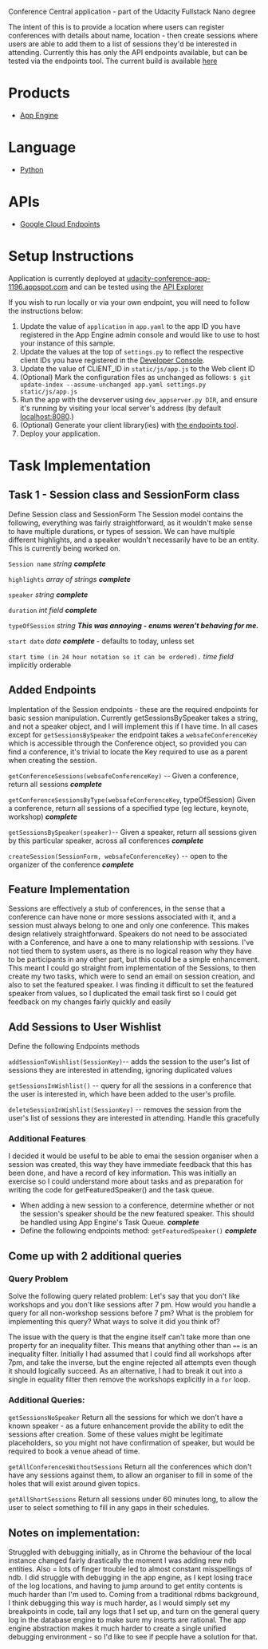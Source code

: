 Conference Central application - part of the Udacity Fullstack Nano degree

The intent of this is to provide a location where users can register conferences with details about name, location - then create sessions where users are able to add them to a list of sessions they'd be interested in attending. Currently this has only the API endpoints available, but can be tested via the endpoints tool.  The current build is available [here][8]

# Products
- [App Engine][1]

# Language
- [Python][2]

# APIs
- [Google Cloud Endpoints][3]

# Setup Instructions
Application is currently deployed at [udacity-conference-app-1196.appspot.com][4] and can be tested using the [API Explorer][8]

If you wish to run locally or via your own endpoint, you will need to follow the instructions below:
1. Update the value of `application` in `app.yaml` to the app ID you have registered in the App Engine admin console and would like to use to host your instance of this sample.
2. Update the values at the top of `settings.py` to reflect the respective client IDs you have registered in the [Developer Console][5].
3. Update the value of CLIENT_ID in `static/js/app.js` to the Web client ID
4. (Optional) Mark the configuration files as unchanged as follows: `$ git update-index --assume-unchanged app.yaml settings.py static/js/app.js`
5. Run the app with the devserver using `dev_appserver.py DIR`, and ensure it's running by visiting your local server's address (by default [localhost:8080][6].)
6. (Optional) Generate your client library(ies) with [the endpoints tool][7].
7. Deploy your application.

# Task Implementation
## Task 1 - Session class and SessionForm class
Define Session class and SessionForm The Session model contains the following, everything was fairly straightforward, as it wouldn't make sense to have multiple durations, or types of session.   We can have multiple different highlights, and a speaker wouldn't necessarily have to be an entity.  This is currently being worked on.

   `Session name`  _string_ **_complete_**

   `highlights` _array of strings_ **_complete_**

   `speaker` _string_ **_complete_**

   `duration` _int field_ **_complete_**

   `typeOfSession` _string_ _**This was annoying - enums weren't behaving for me.**_

   `start date` _date_ **_complete_** - defaults to today, unless set

   `start time (in 24 hour notation so it can be ordered).` _time field_ implicitly orderable

## Added Endpoints
Implentation of the Session endpoints - these are the required endpoints for basic session manipulation.  Currently getSessionsBySpeaker takes a string, and not a speaker object, and I will implement this if I have time.  In all cases except for `getSessionsBySpeaker` the endpoint takes a `websafeConferenceKey` which is accessible through the Conference object, so provided you can find a conference, it's trivial to locate the Key required to use as a parent when creating the session.

  `getConferenceSessions(websafeConferenceKey)` -- Given a conference, return all sessions **_complete_**

  `getConferenceSessionsByType(websafeConferenceKey`, typeOfSession) Given a conference, return all sessions of a specified type (eg lecture, keynote, workshop) **_complete_**

  `getSessionsBySpeaker(speaker)`-- Given a speaker, return all sessions given by this particular speaker, across all conferences **_complete_**

  `createSession(SessionForm, websafeConferenceKey)` -- open to the organizer of the conference **_complete_**

## Feature Implementation
Sessions are effectively a stub of conferences, in the sense that a conference can have none or more sessions associated with it, and a session must always belong to one and only one conference. This makes design relatively straightforward. Speakers do not need to be associated with a Conference, and have a one to many relationship with sessions. I've not tied them to system users, as there is no logical reason why they have to be participants in any other part, but this could be a simple enhancement. This meant I could go straight from implementation of the Sessions, to then create my two tasks, which were to send an email on session creation, and also to set the featured speaker.  I was finding it difficult to set the featured speaker from values, so I duplicated the email task first so I could get feedback on my changes fairly quickly and easily

## Add Sessions to User Wishlist
Define the following Endpoints methods

`addSessionToWishlist(SessionKey)`-- adds the session to the user's list of sessions they are interested in attending, ignoring duplicated values

`getSessionsInWishlist()` -- query for all the sessions in a conference that the user is interested in, which have been added to the user's profile.

`deleteSessionInWishlist(SessionKey)` -- removes the session from the user's list of sessions they are interested in attending.  Handle this gracefully

### Additional Features
I decided it would be useful to be able to emai the session organiser when a session was created, this way they have immediate feedback that this has been done, and have a record of key information. This was initially an exercise so I could understand more about tasks and as preparation for writing the code for getFeaturedSpeaker() and the task queue.
- When adding a new session to a conference, determine whether or not the session's speaker should be the new featured speaker. This should be handled using App Engine's Task Queue. **_complete_**
- Define the following endpoints method: `getFeaturedSpeaker()` **_complete_**

## Come up with 2 additional queries
### Query Problem
Solve the following query related problem: Let's say that you don't like workshops and you don't like sessions after 7 pm. How would you handle a query for all non-workshop sessions before 7 pm? What is the problem for implementing this query? What ways to solve it did you think of?

The issue with the query is that the engine itself can't take more than one property for an inequality filter.  This means that anything other than `==` is an inequality filter.  Initially I had assumed that I could find all workshops after 7pm, and take the inverse, but the engine rejected all attempts even though it should logically succeed. As an alternative, I had to break it out into a single in equality filter then remove the workshops explicitly in a `for` loop.

### Additional Queries:
`getSessionsNoSpeaker` Return all the sessions for which we don't have a known speaker - as a future enhancement provide the ability to edit the sessions after creation. Some of these values might be legitimate placeholders, so you might not have confirmation of speaker, but would be required to book a venue ahead of time.

`getAllConferencesWithoutSessions` Return all the conferences which don't have any sessions against them, to allow an organiser to fill in some of the holes that will exist around given topics.

`getAllShortSessions` Return all sessions under 60 minutes long, to allow the user to select something to fill in any gaps in their schedules.

## Notes on implementation:
Struggled with debugging initially, as in Chrome the behaviour of the local instance changed fairly drastically the moment I was adding new ndb entities. Also = lots of finger trouble led to almost constant misspellings of ndb. I did struggle with debugging in the app engine, as I kept losing trace of the log locations, and having to jump around to get entity contents is much harder than I'm used to.  Coming from a traditional rdbms background, I think debugging this way is much harder, as I would simply set my breakpoints in code, tail any logs that I set up, and turn on the general query log in the database engine to make sure my inserts are rational.  The app engine abstraction makes it much harder to create a single unified debugging environment - so I'd like to see if people have a solution for that.

[1]: https://developers.google.com/appengine
[2]: http://python.org
[3]: https://developers.google.com/appengine/docs/python/endpoints/
[4]: http://udacity-conference-app-1196.appspot.com
[5]: https://console.developers.google.com/
[6]: https://localhost:8080/
[7]: https://developers.google.com/appengine/docs/python/endpoints/endpoints_tool
[8]: https://udacity-conference-app-1196.appspot.com/_ah/api/explorer
